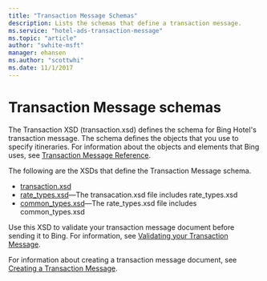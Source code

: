 ```yaml
---
title: "Transaction Message Schemas"
description: Lists the schemas that define a transaction message.
ms.service: "hotel-ads-transaction-message"
ms.topic: "article"
author: "swhite-msft"
manager: ehansen
ms.author: "scottwhi"
ms.date: 11/1/2017
---
```


# Transaction Message schemas

The Transaction XSD (transaction.xsd) defines the schema for Bing Hotel's transaction message. The schema defines the objects that you use to specify itineraries. For information about the objects and elements that Bing uses, see [Transaction Message Reference](../transaction-message/reference.md).

The following are the XSDs that define the Transaction Message schema.

- [transaction.xsd](https://bhacstatic.blob.core.windows.net/schemas/transaction.xsd)
- [rate_types.xsd](https://bhacstatic.blob.core.windows.net/schemas/rate_types.xsd)&mdash;The transacation.xsd file includes rate_types.xsd
- [common_types.xsd](https://bhacstatic.blob.core.windows.net/schemas/common_types.xsd)&mdash;The rate_types.xsd file includes common_types.xsd

Use this XSD to validate your transaction message document before sending it to Bing. For information, see [Validating your Transaction Message](../transaction-message/validate-transaction-message.md).

For information about creating a transaction message document, see [Creating a Transaction Message](../transaction-message/create-transaction-message.md).

 